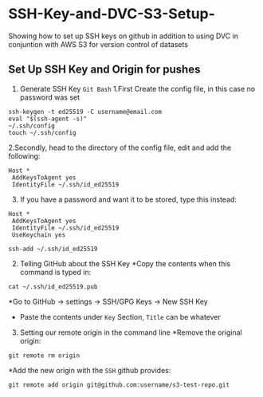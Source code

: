 # SSH-Key-and-DVC-S3-Setup-
Showing how to set up SSH keys on github in addition to using DVC in conjuntion with AWS S3 for version control of datasets

## Set Up SSH Key and Origin for pushes
1. Generate SSH Key `Git Bash`
  1.First Create the config file, in this case no password was set
```console
ssh-keygen -t ed25519 -C username@email.com
eval "$(ssh-agent -s)"
~/.ssh/config
touch ~/.ssh/config
```
  2.Secondly, head to the directory of the config file, edit and add the following:
```
Host *
 AddKeysToAgent yes
 IdentityFile ~/.ssh/id_ed25519
```
3. If you have a password and want it to be stored, type this instead:
```
Host *
 AddKeysToAgent yes
 IdentityFile ~/.ssh/id_ed25519
 UseKeychain yes
```

```console
ssh-add ~/.ssh/id_ed25519
```
2. Telling GitHub about the SSH Key
  *Copy the contents when this command is typed in:
```console
cat ~/.ssh/id_ed25519.pub  
```
  *Go to GitHub -> settings -> SSH/GPG Keys -> New SSH Key 
  * Paste the contents under `Key` Section, `Title` can be whatever
3. Setting our remote origin in the command line
  *Remove the original origin:
```console
git remote rm origin
```

  *Add the new origin with the `SSH` github provides:
```console
git remote add origin git@github.com:username/s3-test-repo.git
```
